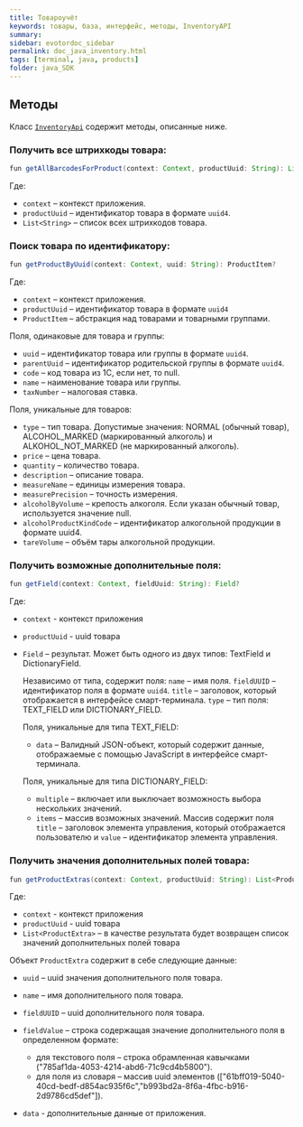 ```yaml
---
title: Товароучёт
keywords: товары, база, интерфейс, методы, InventoryAPI
summary:
sidebar: evotordoc_sidebar
permalink: doc_java_inventory.html
tags: [terminal, java, products]
folder: java_SDK
---
```

## Методы

Класс [`InventoryApi`](https://github.com/evotor/integration-library/blob/develop/app/src/main/java/ru/evotor/framework/inventory/InventoryApi.kt) содержит методы, описанные ниже.

### Получить все штрихкоды товара:

```java
fun getAllBarcodesForProduct(context: Context, productUuid: String): List<String>
```

Где:

* `context` – контекст приложения.
* `productUuid` – идентификатор товара в формате `uuid4`.
* `List<String>` – список всех штрихкодов товара.

### Поиск товара по идентификатору:

```java
fun getProductByUuid(context: Context, uuid: String): ProductItem?
```

Где:

* `context` – контекст приложения.
* `productUuid` – идентификатор товара в формате `uuid4`
* `ProductItem` – абстракция над товарами и товарными группами.

Поля, одинаковые для товара и группы:

* `uuid` – идентификатор товара или группы в формате `uuid4`.
* `parentUuid` – идентификатор родительской группы в формате `uuid4`.
* `code` – код товара из 1С, если нет, то null.
* `name` – наименование товара или группы.
* `taxNumber` – налоговая ставка.

Поля, уникальные для товаров:

* `type` – тип товара. Допустимые значения: NORMAL (обычный товар), ALCOHOL_MARKED (маркированный алкоголь) и ALKOHOL_NOT_MARKED (не маркированный алкоголь).
* `price` – цена товара.
* `quantity` – количество товара.
* `description` – описание товара.
* `measureName` – единицы измерения товара.
* `measurePrecision` – точность измерения.
* `alcoholByVolume` – крепость алкоголя. Если указан обычный товар, используется значение null.
* `alcoholProductKindCode` – идентификатор алкогольной продукции в формате uuid4.
* `tareVolume` – объём тары алкогольной продукции.

### Получить возможные дополнительные поля:

```java
fun getField(context: Context, fieldUuid: String): Field?
```

Где:

* `context` - контекст приложения
* `productUuid` - uuid товара
* `Field` – результат. Может быть одного из двух типов: TextField и DictionaryField.

  Независимо от типа, содержит поля:
   `name` – имя поля.
   `fieldUUID` – идентификатор поля в формате `uuid4`.
   `title` – заголовок, который отображается в интерфейсе смарт-терминала.
   `type` – тип поля: TEXT_FIELD или DICTIONARY_FIELD.

   Поля, уникальные для типа TEXT_FIELD:

   * `data` – Валидный JSON-объект, который содержит данные, отображаемые с помощью JavaScript в интерфейсе смарт-терминала.

   Поля, уникальные для типа DICTIONARY_FIELD:

   * `multiple` –	включает или выключает возможность выбора нескольких значений.
   * `items` – массив возможных значений. Массив содержит поля `title` – заголовок элемента управления, который отображается пользователю и `value` – идентификатор элемента управления.

### Получить значения дополнительных полей товара:

```java
fun getProductExtras(context: Context, productUuid: String): List<ProductExtra>
```
Где:

* `context` - контекст приложения
* `productUuid` - uuid товара
* `List<ProductExtra>` – в качестве результата будет возвращен список значений дополнительных полей товара

Объект `ProductExtra` содержит в себе следующие данные:

* `uuid` – uuid значения дополнительного поля товара.
* `name` – имя дополнительного поля товара.
* `fieldUUID` – uuid дополнительного поля товара.
* `fieldValue` – строка содержащая значение дополнительного поля в определенном формате:

    * для текстового поля – строка обрамленная кавычками ("785af1da-4053-4214-abd6-71c9cd4b5800").
    * для поля из словаря – массив uuid элементов (["61bff019-5040-40cd-bedf-d854ac935f6c","b993bd2a-8f6a-4fbc-b916-2d9786cd5def"]).

* `data` - дополнительные данные от приложения.
